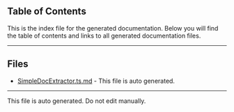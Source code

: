 ## Table of Contents

This is the index file for the generated documentation. Below you will find the table of contents and links to all generated documentation files.

---


## Files

- [SimpleDocExtractor.ts.md](SimpleDocExtractor.ts.md) - This file is auto generated.



---

This file is auto generated. Do not edit manually.